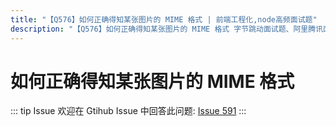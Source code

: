 ```yaml
---
title: "【Q576】如何正确得知某张图片的 MIME 格式 | 前端工程化,node高频面试题"
description: "【Q576】如何正确得知某张图片的 MIME 格式 字节跳动面试题、阿里腾讯面试题、美团小米面试题。"
---
```


# 如何正确得知某张图片的 MIME 格式

::: tip Issue
欢迎在 Gtihub Issue 中回答此问题: [Issue 591](https://github.com/shfshanyue/Daily-Question/issues/591)
:::
